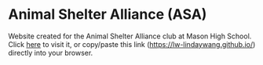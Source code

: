 # Animal Shelter Alliance (ASA)

Website created for the Animal Shelter Alliance club at Mason High School. Click <a href="https://lw-lindaywang.github.io/">here</a> to visit it, or copy/paste this link (https://lw-lindaywang.github.io/) directly into your browser.
